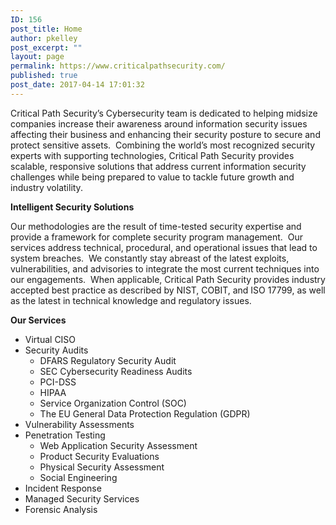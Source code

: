 ```yaml
---
ID: 156
post_title: Home
author: pkelley
post_excerpt: ""
layout: page
permalink: https://www.criticalpathsecurity.com/
published: true
post_date: 2017-04-14 17:01:32
---
```

<!-- wp:fl-builder/layout -->
<p>Critical Path Security’s Cybersecurity team is dedicated to helping midsize companies increase their awareness around information security issues affecting their business and enhancing their security posture to secure and protect sensitive assets.&nbsp; Combining the world’s most recognized security experts with supporting technologies, Critical Path Security provides scalable, responsive solutions that address current information security challenges while being prepared to value to tackle future growth and industry volatility.</p>
<p><strong>Intelligent Security Solutions</strong></p>
<p>Our methodologies are the result of time-tested security expertise and provide a framework for complete security program management.&nbsp; Our services address technical, procedural, and operational issues that lead to system breaches.&nbsp; We constantly stay abreast of the latest exploits, vulnerabilities, and advisories to integrate the most current techniques into our engagements.&nbsp; When applicable, Critical Path Security provides industry accepted best practice as described by NIST, COBIT, and ISO 17799, as well as the latest in technical knowledge and regulatory issues.</p>
<p><strong>Our Services</strong></p>
<ul>
<li>Virtual CISO</li>
<li>Security Audits
<ul>
<li>DFARS Regulatory Security Audit</li>
<li>SEC Cybersecurity Readiness Audits</li>
<li>PCI-DSS</li>
<li>HIPAA</li>
<li>Service Organization Control (SOC)</li>
<li>The EU General Data Protection Regulation (GDPR)</li>
</ul>
</li>
<li>Vulnerability Assessments</li>
<li>Penetration Testing
<ul>
<li>Web Application Security Assessment</li>
<li>Product Security Evaluations</li>
<li>Physical Security Assessment</li>
<li>Social Engineering</li>
</ul>
</li>
<li>Incident Response</li>
<li>Managed Security Services</li>
<li>Forensic Analysis</li>
</ul>
<!-- /wp:fl-builder/layout -->